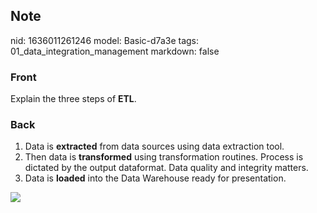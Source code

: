 ## Note
nid: 1636011261246
model: Basic-d7a3e
tags: 01_data_integration_management
markdown: false

### Front
Explain the three steps of <b>ETL</b>.

### Back
<ol>
  <li>Data is <b>extracted</b> from data sources using data
  extraction tool.
  <li>Then data is <b>transformed</b> using transformation
  routines. Process is dictated by the output dataformat. Data
  quality and integrity matters.
  <li>Data is <b>loaded</b> into the Data Warehouse ready for
  presentation.
</ol>
<div><img src=
paste-92026ac0f105400439bbe2e63f4219a45885bf07.jpg></div>
